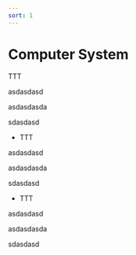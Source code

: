 ```yaml
---
sort: 1
---
```


# Computer System





TTT

asdasdasd

asdasdasda

sdasdasd

* TTT

asdasdasd

asdasdasda

sdasdasd

* TTT

asdasdasd

asdasdasda

sdasdasd

